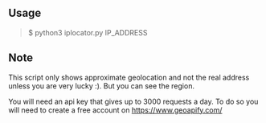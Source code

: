 ## Usage
>$ python3 iplocator.py IP_ADDRESS

## Note
This script only shows approximate geolocation and not the real address unless you are very lucky :). But you can see the region.

You will need an api key that gives up to 3000 requests a day. To do so you will need to create a free account on https://www.geoapify.com/
